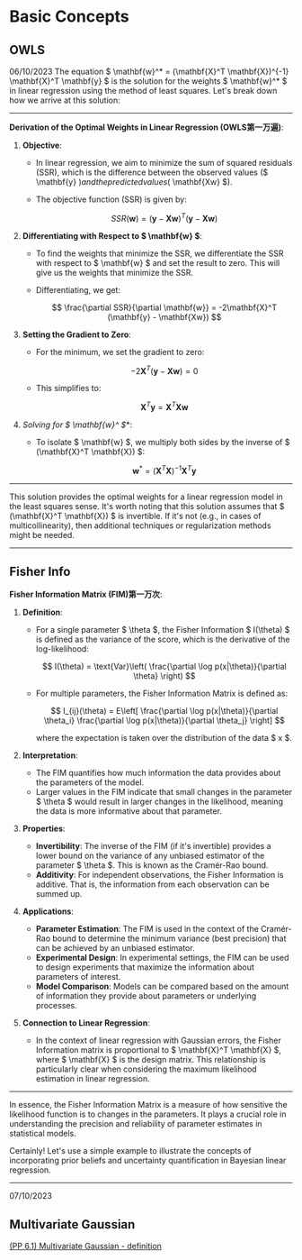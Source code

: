 # Basic Concepts

## OWLS
06/10/2023
The equation $ \mathbf{w}^* = (\mathbf{X}^T \mathbf{X})^{-1} \mathbf{X}^T \mathbf{y} $ is the solution for the weights $ \mathbf{w}^* $ in linear regression using the method of least squares. Let's break down how we arrive at this solution:

---

**Derivation of the Optimal Weights in Linear Regression (OWLS第一万遍)**:

1. **Objective**:
   - In linear regression, we aim to minimize the sum of squared residuals (SSR), which is the difference between the observed values ($ \mathbf{y} $) and the predicted values ($ \mathbf{Xw} $).
   - The objective function (SSR) is given by:

     $$ SSR(\mathbf{w}) = (\mathbf{y} - \mathbf{Xw})^T (\mathbf{y} - \mathbf{Xw}) $$


2. **Differentiating with Respect to $ \mathbf{w} $**:
   - To find the weights that minimize the SSR, we differentiate the SSR with respect to $ \mathbf{w} $ and set the result to zero. This will give us the weights that minimize the SSR.
   - Differentiating, we get:

     $$ \frac{\partial SSR}{\partial \mathbf{w}} = -2\mathbf{X}^T (\mathbf{y} - \mathbf{Xw}) $$


3. **Setting the Gradient to Zero**:
   - For the minimum, we set the gradient to zero:

     $$ -2\mathbf{X}^T (\mathbf{y} - \mathbf{Xw}) = 0 $$

   - This simplifies to:

     $$ \mathbf{X}^T \mathbf{y} = \mathbf{X}^T \mathbf{Xw} $$

4. **Solving for $ \mathbf{w}^* $**:
   - To isolate $ \mathbf{w} $, we multiply both sides by the inverse of $ (\mathbf{X}^T \mathbf{X}) $:
   
     $$ \mathbf{w}^* = (\mathbf{X}^T \mathbf{X})^{-1} \mathbf{X}^T \mathbf{y} $$

---

This solution provides the optimal weights for a linear regression model in the least squares sense. It's worth noting that this solution assumes that $ (\mathbf{X}^T \mathbf{X}) $ is invertible. If it's not (e.g., in cases of multicollinearity), then additional techniques or regularization methods might be needed.

---
## Fisher Info

**Fisher Information Matrix (FIM)第一万次**:

1. **Definition**:
   - For a single parameter $ \theta $, the Fisher Information $ I(\theta) $ is defined as the variance of the score, which is the derivative of the log-likelihood:

     $$ I(\theta) = \text{Var}\left( \frac{\partial \log p(x|\theta)}{\partial \theta} \right) $$

   - For multiple parameters, the Fisher Information Matrix is defined as:

     $$ I_{ij}(\theta) = E\left[ \frac{\partial \log p(x|\theta)}{\partial \theta_i} \frac{\partial \log p(x|\theta)}{\partial \theta_j} \right] $$

     where the expectation is taken over the distribution of the data $ x $.

2. **Interpretation**:
   - The FIM quantifies how much information the data provides about the parameters of the model.
   - Larger values in the FIM indicate that small changes in the parameter $ \theta $ would result in larger changes in the likelihood, meaning the data is more informative about that parameter.

3. **Properties**:
   - **Invertibility**: The inverse of the FIM (if it's invertible) provides a lower bound on the variance of any unbiased estimator of the parameter $ \theta $. This is known as the Cramér-Rao bound.
   - **Additivity**: For independent observations, the Fisher Information is additive. That is, the information from each observation can be summed up.

4. **Applications**:
   - **Parameter Estimation**: The FIM is used in the context of the Cramér-Rao bound to determine the minimum variance (best precision) that can be achieved by an unbiased estimator.
   - **Experimental Design**: In experimental settings, the FIM can be used to design experiments that maximize the information about parameters of interest.
   - **Model Comparison**: Models can be compared based on the amount of information they provide about parameters or underlying processes.

5. **Connection to Linear Regression**:
   - In the context of linear regression with Gaussian errors, the Fisher Information matrix is proportional to $ \mathbf{X}^T \mathbf{X} $, where $ \mathbf{X} $ is the design matrix. This relationship is particularly clear when considering the maximum likelihood estimation in linear regression.

---

In essence, the Fisher Information Matrix is a measure of how sensitive the likelihood function is to changes in the parameters. It plays a crucial role in understanding the precision and reliability of parameter estimates in statistical models.

Certainly! Let's use a simple example to illustrate the concepts of incorporating prior beliefs and uncertainty quantification in Bayesian linear regression.

---

07/10/2023
## Multivariate Gaussian
[(PP 6.1) Multivariate Gaussian - definition](https://www.youtube.com/watch?v=TC0ZAX3DA88)

